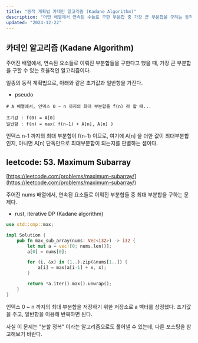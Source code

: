 ```yaml
---
title: "동적 계획법 카데인 알고리즘 (Kadane Algorithm)"
description: "어떤 배열에서 연속된 수들로 구한 부분합 중 가장 큰 부분합을 구하는 동적 계획법 알고리즘인 카데인 알고리즘"
updated: "2024-12-22"
---
```


## 카데인 알고리즘 (Kadane Algorithm)

주어진 배열에서, 연속된 요소들로 이뤄진 부분합들을 구한다고 했을 때, 가장 큰 부분합을 구할 수 있는 효율적인 알고리즘이다.

일종의 동적 계획법으로, 아래와 같은 초기값과 일반항을 가진다.

- pseudo
```pseudo
# A 배열에서, 인덱스 0 ~ n 까지의 최대 부분합을 f(n) 라 할 때...

초기값 : f(0) = A[0]
일반항 : f(n) = max( f(n-1) + A[n], A[n] )
```

인덱스 n-1 까지의 최대 부분합이 f(n-1) 이므로, 여기에 A[n] 을 더한 값이 최대부분합인지, 아니면 A[n] 단독만으로 최대부분합이 되는지를 판별하는 셈이다.

## leetcode: 53. Maximum Subarray

[https://leetcode.com/problems/maximum-subarray/](https://leetcode.com/problems/maximum-subarray/)

주어진 nums 배열에서, 연속된 요소들로 이뤄진 부분합들 중 최대 부분합을 구하는 문제다.

- rust, iterative DP (Kadane algorithm)
```rust
use std::cmp::max;

impl Solution {
    pub fn max_sub_array(nums: Vec<i32>) -> i32 {
        let mut a = vec![0; nums.len()];
        a[0] = nums[0];

        for (i, &x) in (1..).zip(&nums[1..]) {
            a[i] = max(a[i-1] + x, x);
        }

        return *a.iter().max().unwrap();
    }
}
```

인덱스 0 ~ n 까지의 최대 부분합을 저장하기 위한 저장소로 a 벡터를 상정했다. 초기값을 주고, 일반항을 이용해 반복하면 된다.

사실 이 문제는 "분할 정복" 이라는 알고리즘으로도 풀어낼 수 있는데, 다른 포스팅을 참고해보기 바란다.